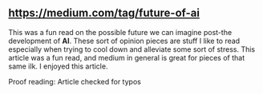 ## https://medium.com/tag/future-of-ai
This was a fun read on the possible future we can imagine post-the development of **AI**. These sort of opinion pieces are stuff I like to read especially when trying to cool down and alleviate some sort of stress. This article was a fun read, and medium in general is great for pieces of that same ilk. I enjoyed this article.

Proof reading:
Article checked for typos
